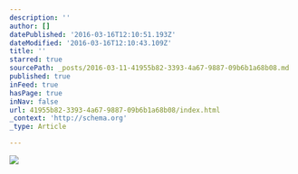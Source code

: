```yaml
---
description: ''
author: []
datePublished: '2016-03-16T12:10:51.193Z'
dateModified: '2016-03-16T12:10:43.109Z'
title: ''
starred: true
sourcePath: _posts/2016-03-11-41955b82-3393-4a67-9887-09b6b1a68b08.md
published: true
inFeed: true
hasPage: true
inNav: false
url: 41955b82-3393-4a67-9887-09b6b1a68b08/index.html
_context: 'http://schema.org'
_type: Article

---
```

![](https://the-grid-user-content.s3-us-west-2.amazonaws.com/d3e7b433-50a3-4e34-bca7-29340137833b.png)